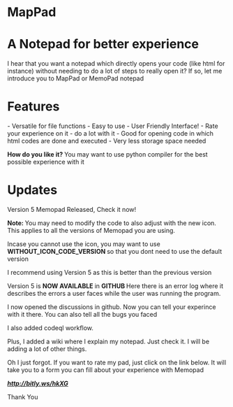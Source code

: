 # MapPad
# A Notepad for better experience
<p> I hear that you want a notepad which directly opens your code (like html for instance) without needing to do a lot of steps to really open it? If so, let me introduce you to MapPad or MemoPad notepad</p>
<h1> Features </h1>
- Versatile for file functions
- Easy to use
- User Friendly Interface!
- Rate your experience on it
- do a lot with it
- Good for opening code in which html codes are done and executed
- Very less storage space needed


<p> <b> How do you like it? </b>  You may want to use python compiler for the best possible experience with it </p>

# Updates
<p> Version 5 Memopad Released, Check it now! </p>
<p> <b> Note: </b> You may need to modify the code to also adjust with the new icon. This applies to all the versions of Memopad you are using. </p>
<p> Incase you cannot use the icon, you may want to use <b> WITHOUT_ICON_CODE_VERSION </b> so that you dont need to use the default version
<p> I recommend using Version 5 as this is better than the previous version </p>
<p> Version 5 is <b> NOW AVAILABLE </b> in <b> GITHUB </b> Here there is an error log where it describes the errors a user faces while the user was running the program. </p>
<p> I now opened the discussions in github. Now you can tell your experince with it there. You can also tell all the bugs you faced </p>
<p> I also added codeql workflow. </p>
<p> Plus, I added a wiki where I explain my notepad. Just check it. I will be adding a lot of other things.

<p> Oh I just forgot. If you want to rate my pad, just click on the link below. It will take you to a form you can fill about your experience with Memopad </p>

***http://bitly.ws/hkXG***


<p> Thank You </p>
